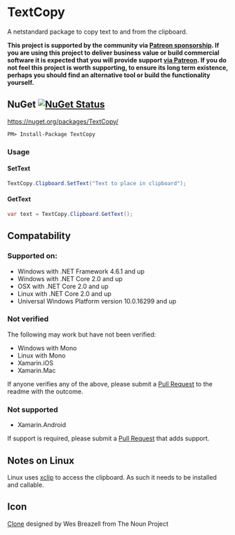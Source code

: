 # TextCopy

A netstandard package to copy text to and from the clipboard.

**This project is supported by the community via [Patreon sponsorship](https://www.patreon.com/join/simoncropp). If you are using this project to deliver business value or build commercial software it is expected that you will provide support [via Patreon](https://www.patreon.com/join/simoncropp). If you do not feel this project is worth supporting, to ensure its long term existence, perhaps you should find an alternative tool or build the functionality yourself.**


## NuGet  [![NuGet Status](http://img.shields.io/nuget/v/TextCopy.svg?style=flat)](https://www.nuget.org/packages/TextCopy/)

https://nuget.org/packages/TextCopy/

    PM> Install-Package TextCopy


### Usage

#### SetText

```csharp
TextCopy.Clipboard.SetText("Text to place in clipboard");
```

#### GetText

```csharp
var text = TextCopy.Clipboard.GetText();
```

## Compatability

### Supported on:

 * Windows with .NET Framework 4.6.1 and up
 * Windows with .NET Core 2.0 and up
 * OSX with .NET Core 2.0 and up
 * Linux with .NET Core 2.0 and up
 * Universal Windows Platform version 10.0.16299 and up


### Not verified

The following may work but have not been verified:

 * Windows with Mono
 * Linux with Mono
 * Xamarin.iOS
 * Xamarin.Mac

If anyone verifies any of the above, please submit a [Pull Request](https://help.github.com/articles/about-pull-requests/) to the readme with the outcome.


### Not supported

 * Xamarin.Android

If support is required, please submit a [Pull Request](https://help.github.com/articles/about-pull-requests/) that adds support.


## Notes on Linux

Linux uses [xclip](https://github.com/astrand/xclip) to access the clipboard. As such it needs to be installed and callable.

## Icon

<a href="https://thenounproject.com/term/Clone/207435/" target="_blank">Clone</a> designed by Wes Breazell from The Noun Project
